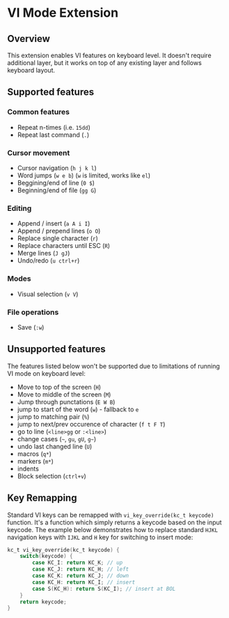 # VI Mode Extension

## Overview
This extension enables VI features on keyboard level. 
It doesn't require additional layer, but it works on top of any existing
layer and follows keyboard layout.

## Supported features

### Common features
- Repeat n-times (i.e. `15dd`)
- Repeat last command (`.`)

### Cursor movement
- Cursor navigation (`h j k l`)
- Word jumps (`w e b`)  (`w` is limited, works like `el`)
- Beggining/end of line (`0 $`)
- Beginning/end of file (`gg G`)

### Editing
- Append / insert (`a A i I`)
- Append / prepend lines (`o O`)
- Replace single character (`r`)
- Replace characters until ESC (`R`)
- Merge lines (`J gJ`)
- Undo/redo (`u ctrl+r`)

### Modes
- Visual selection (`v V`)

### File operations
- Save (`:w`)


## Unsupported features

The features listed below won't be supported due to limitations of running VI mode
on keyboard level:

- Move to top of the screen (`H`)
- Move to middle of the screen (`M`)
- Jump through punctations (`E W B`)
- jump to start of the word (`w`) - fallback to `e`
- jump to matching pair (`%`)
- jump to next/prev occurence of character (`f t F T`)
- go to line (`<line>gg` or `:<line>`)
- change cases (`~`, `gu`, `gU`, `g~`)
- undo last changed line (`U`)
- macros (`q*`)
- markers (`m*`)
- indents
- Block selection (`ctrl+v`)


## Key Remapping

Standard VI keys can be remapped with `vi_key_override(kc_t keycode)` function. 
It's a function which simply returns a keycode based on the input keycode. 
The example below demonstrates how to replace standard `HJKL` navigation keys
with `IJKL` and `H` key for switching to insert mode:

```C
kc_t vi_key_override(kc_t keycode) {
    switch(keycode) {
        case KC_I: return KC_K; // up
        case KC_J: return KC_H; // left
        case KC_K: return KC_J; // down
        case KC_H: return KC_I; // insert
        case S(KC_H): return S(KC_I); // insert at BOL
    }
    return keycode;
}
```
